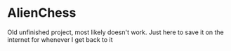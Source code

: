 # AlienChess
Old unfinished project, most likely doesn't work. Just here to save it on the internet for whenever I get back to it
